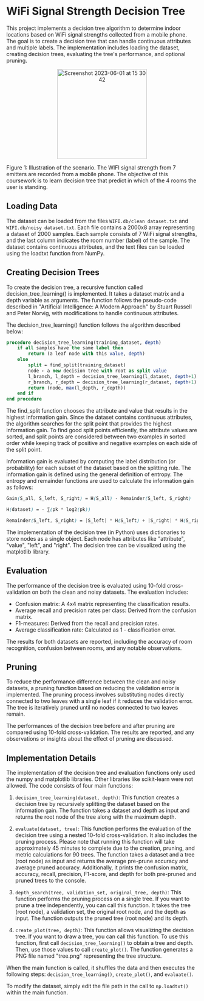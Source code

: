 # WiFi Signal Strength Decision Tree
This project implements a decision tree algorithm to determine indoor locations based on WiFi signal strengths collected from a mobile phone. The goal is to create a decision tree that can handle continuous attributes and multiple labels. The implementation includes loading the dataset, creating decision trees, evaluating the tree's performance, and optional pruning.

<p align="center">
<img width="236" alt="Screenshot 2023-06-01 at 15 30 42" src="https://github.com/ghchen99/wifi-signal-strength-decision-tree/assets/56446026/b70b15ac-4452-44d6-bbae-779af0e78536">
 </p>

Figure 1: Illustration of the scenario. The WIFI signal strength from 7 emitters are recorded from a mobile phone. The objective of this coursework is to learn decision tree that predict in which of the 4 rooms the user is standing.

## Loading Data
The dataset can be loaded from the files `WIFI.db/clean dataset.txt` and `WIFI.db/noisy dataset.txt`. Each file contains a 2000x8 array representing a dataset of 2000 samples. Each sample consists of 7 WiFi signal strengths, and the last column indicates the room number (label) of the sample. The dataset contains continuous attributes, and the text files can be loaded using the loadtxt function from NumPy.

## Creating Decision Trees
To create the decision tree, a recursive function called decision_tree_learning() is implemented. It takes a dataset matrix and a depth variable as arguments. The function follows the pseudo-code described in "Artificial Intelligence: A Modern Approach" by Stuart Russell and Peter Norvig, with modifications to handle continuous attributes.

The decision_tree_learning() function follows the algorithm described below:

```sql
procedure decision_tree_learning(training_dataset, depth)
    if all samples have the same label then
        return (a leaf node with this value, depth)
    else
        split ← find_split(training_dataset)
        node ← a new decision tree with root as split value
        l_branch, l_depth ← decision_tree_learning(l_dataset, depth+1)
        r_branch, r_depth ← decision_tree_learning(r_dataset, depth+1)
        return (node, max(l_depth, r_depth))
    end if
end procedure
```

The find_split function chooses the attribute and value that results in the highest information gain. Since the dataset contains continuous attributes, the algorithm searches for the split point that provides the highest information gain. To find good split points efficiently, the attribute values are sorted, and split points are considered between two examples in sorted order while keeping track of positive and negative examples on each side of the split point.

Information gain is evaluated by computing the label distribution (or probability) for each subset of the dataset based on the splitting rule. The information gain is defined using the general definition of entropy. The entropy and remainder functions are used to calculate the information gain as follows:

```scss
Gain(S_all, S_left, S_right) = H(S_all) - Remainder(S_left, S_right)

H(dataset) = - ∑(pk * log2(pk))

Remainder(S_left, S_right) = |S_left| * H(S_left) + |S_right| * H(S_right) / (|S_left| + |S_right|)
```
The implementation of the decision tree (in Python) uses dictionaries to store nodes as a single object. Each node has attributes like "attribute", "value", "left", and "right". The decision tree can be visualized using the matplotlib library.

## Evaluation
The performance of the decision tree is evaluated using 10-fold cross-validation on both the clean and noisy datasets. The evaluation includes:

- Confusion matrix: A 4x4 matrix representing the classification results.
- Average recall and precision rates per class: Derived from the confusion matrix.
- F1-measures: Derived from the recall and precision rates.
- Average classification rate: Calculated as 1 - classification error.

The results for both datasets are reported, including the accuracy of room recognition, confusion between rooms, and any notable observations.

## Pruning
To reduce the performance difference between the clean and noisy datasets, a pruning function based on reducing the validation error is implemented. The pruning process involves substituting nodes directly connected to two leaves with a single leaf if it reduces the validation error. The tree is iteratively pruned until no nodes connected to two leaves remain.

The performances of the decision tree before and after pruning are compared using 10-fold cross-validation. The results are reported, and any observations or insights about the effect of pruning are discussed.

## Implementation Details
The implementation of the decision tree and evaluation functions only used the numpy and matplotlib libraries. Other libraries like scikit-learn were not allowed. The code consists of four main functions:

1. `decision_tree_learning(dataset, depth)`: This function creates a decision tree by recursively splitting the dataset based on the information gain. The function takes a dataset and depth as input and returns the root node of the tree along with the maximum depth.

2. `evaluate(dataset, tree)`: This function performs the evaluation of the decision tree using a nested 10-fold cross-validation. It also includes the pruning process. Please note that running this function will take approximately 45 minutes to complete due to the creation, pruning, and metric calculations for 90 trees. The function takes a dataset and a tree (root node) as input and returns the average pre-prune accuracy and average pruned accuracy. Additionally, it prints the confusion matrix, accuracy, recall, precision, F1-score, and depth for both pre-pruned and pruned trees to the console.

3. `depth_search(tree, validation_set, original_tree, depth)`: This function performs the pruning process on a single tree. If you want to prune a tree independently, you can call this function. It takes the tree (root node), a validation set, the original root node, and the depth as input. The function outputs the pruned tree (root node) and its depth.

4. `create_plot(tree, depth)`: This function allows visualizing the decision tree. If you want to draw a tree, you can call this function. To use this function, first call `decision_tree_learning()` to obtain a tree and depth. Then, use those values to call `create_plot()`. The function generates a PNG file named "tree.png" representing the tree structure.

When the main function is called, it shuffles the data and then executes the following steps: `decision_tree_learning()`, `create_plot()`, and `evaluate()`.

To modify the dataset, simply edit the file path in the call to `np.loadtxt()` within the main function.
